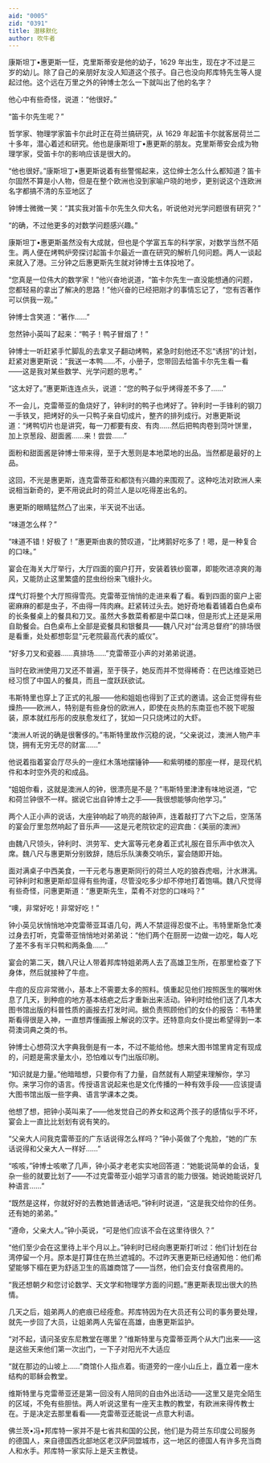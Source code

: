```yaml
---
aid: "0005"
zid: "0391"
title: 潜移默化
author: 吹牛者
---
```


康斯坦丁•惠更斯一怔，克里斯蒂安是他的幼子，1629 年出生，现在才不过是三岁的幼儿。除了自己的亲朋好友没人知道这个孩子。自己也没向邦库特先生等人提起过他。这个远在万里之外的钟博士怎么一下就叫出了他的名字？

他心中有些奇怪，说道：“他很好。”

“笛卡尔先生呢？”

哲学家、物理学家笛卡尔此时正在荷兰搞研究，从 1629 年起笛卡尔就客居荷兰二十多年，潜心着述和研究。他也是康斯坦丁•惠更斯的朋友。克里斯蒂安会成为物理学家，受笛卡尔的影响应该是很大的。

“他也很好。”康斯坦丁•惠更斯说着有些警惕起来，这位绅士怎么什么都知道？笛卡尔固然不算是小人物，但是在整个欧洲也没到家喻户晓的地步，更别说这个连欧洲名字都搞不清的东亚地区了

钟博士微微一笑：“其实我对笛卡尔先生久仰大名，听说他对光学问题很有研究？”

“的确，不过他更多的对数学问题感兴趣。”

康斯坦丁•惠更斯虽然没有大成就，但也是个学富五车的科学家，对数学当然不陌生。两人便在烤鸭炉旁探讨起笛卡尔最近一直在研究的解析几何问题。两人一谈起来就入了港。三分钟之后惠更斯先生就对钟博士五体投地了。

“您真是一位伟大的数学家！”他兴奋地说道，“笛卡尔先生一直没能想通的问题，您都轻易的拿出了解决的思路！”他兴奋的已经把刚才的事情忘记了，“您有否著作可以供我一观。”

钟博士含笑道：“著作……”

忽然钟小英叫了起来：“鸭子！鸭子冒烟了！”

钟博士一听赶紧手忙脚乱的去拿叉子翻动烤鸭，紧急时刻他还不忘“诱拐”的计划，赶紧对惠更斯说：“我送一本鸭……不，小册子，您带回去给笛卡尔先生看一看——这是我对某些数学、光学问题的思考。”

“这太好了。”惠更斯连连点头，说道：“您的鸭子似乎烤得差不多了……”

不一会儿，克雷蒂亚的鱼烧好了，钟利时的鸭子也烤好了。钟利时一手锋利的钢刀一手铁叉，把烤好的头一只鸭子亲自切成片，整齐的排列成行。对惠更斯说道：“烤鸭切片也是讲究，每一刀都要有皮、有肉……然后把鸭肉卷到菏叶饼里，加上京葱段、甜面酱……来！尝尝……”

面粉和甜面酱是钟博士带来得，至于大葱则是本地菜地的出品。当然都是最好的上品。

这回，不光是惠更斯，连克雷蒂亚和都饶有兴趣的来围观了。这种吃法对欧洲人来说相当新奇的，更不用说此时的荷兰人是以吃得差出名的。

惠更斯的眼睛猛然凸了出来，半天说不出话。

“味道怎么样？”

“味道不错！好极了！”惠更斯由衷的赞叹道，“比烤鹅好吃多了！嗯，是一种复合的口味。”

宴会在海关大厅举行，大厅四面的窗户打开，安装着铁纱窗罩，即能吹进凉爽的海风，又能防止这里繁盛的昆虫纷纷来飞蛾扑火。

煤气灯将整个大厅照得雪亮。克雷蒂亚悄悄的走进来看了看。看到四面的窗户上密密麻麻的都是虫子，不由得一阵肉麻。赶紧转过头去。她好奇地看着铺着白色桌布的长条餐桌上的餐具和刀叉。虽然大多数菜肴都是中菜口味，但是形式上还是采用自助餐会。白色桌布上全部是瓷餐具和银餐具——魏八尺对“台湾总督府”的排场很是看重，处处都想彰显“元老院最高代表的威仪”。

“好多刀叉和瓷器……真排场……”克雷蒂亚小声的对弟弟说道。

当时在欧洲使用刀叉还不普遍，至于筷子，她反而并不觉得稀奇：在巴达维亚她已经习惯了中国人的餐具，而且一度跃跃欲试。

韦斯特里也穿上了正式的礼服——他和姐姐也得到了正式的邀请。这会正觉得有些燥热——欧洲人，特别是有些身份的欧洲人，即使在炎热的东南亚也不脱下呢服装，原本就红彤彤的皮肤愈发红了，犹如一只只烧烤过的大虾。

“澳洲人听说的确是很奢侈的。”韦斯特里故作沉稳的说，“父亲说过，澳洲人物产丰饶，拥有无穷无尽的财富……”

他说着指着宴会厅尽头的一座红木落地摆锤钟——和紫明楼的那座一样，是现代机件和本时空外壳的和成品。

“姐姐你看，这就是澳洲人的钟，很漂亮是不是？”韦斯特里津津有味地说道，“它和荷兰钟很不一样。据说它出自钟博士之手——我很想能够向他学习。”

两个人正小声的说话，大座钟响起了响亮的敲钟声，连着敲打了六下之后，空荡荡的宴会厅里忽然响起了音乐声——这是元老院钦定的迎宾曲：《美丽的澳洲》

由魏八尺领头，钟利时、洪劳军、史大富等元老身着正式礼服在音乐声中依次入席。魏八尺与惠更斯分别致辞，随后乐队演奏交响乐，宴会随即开始。

面对满桌子中西美食，一干元老与惠更斯同行的荷兰人吃的狼吞虎咽，汁水淋漓。可钟利时和惠更斯却显得有些拘谨，尽管没吃多少却不停地打着饱嗝。魏八尺觉得有些奇怪，问惠更斯道：“惠更斯先生，菜肴不对您的口味吗？”

“噢，非常好吃！非常好吃！”

钟小英见状悄悄地冲克雷蒂亚耳语几句，两人不禁逗得忍俊不止。韦特里斯急忙凑过身去打听，克雷蒂亚悄悄地对弟弟说：“他们两个在厨房一边做一边吃，每人吃了差不多有半只鸭和两条鱼……”

宴会的第二天，魏八尺让人带着邦库特姐弟两人去了高雄卫生所，在那里检查了下身体，然后就接种了牛痘。

牛痘的反应非常微小，基本上不需要太多的照料。慎重起见他们按照医生的嘱咐休息了几天，到种痘的地方基本结疤之后才重新出来活动。钟利时给他们送了几本大图书馆出版的科普性质的画报去打发时间。据负责照顾他们的女仆的报告：韦特里斯看得很是入神，一直想弄懂画报上解说的汉字。还特意向女仆提出希望得到一本荷澳词典之类的书。

钟博士心想荷汉大字典我倒是有一本，不过不能给他。想来大图书馆里肯定有现成的，问题是需求量太小，恐怕难以专门出版印刷。

“知识就是力量。”他暗暗想，只要你有了力量，自然就有人期望来理解你，学习你。来学习你的语言。传授语言说起来也是文化传播的一种有效手段——应该提请大图书馆出版一些字典、语言学课本之类。

他想了想，把钟小英叫来了——他发觉自己的养女和这两个孩子的感情似乎不坏，宴会上一直比比划划有说有笑的。

“父亲大人问我克雷蒂亚的广东话说得怎么样吗？”钟小英做了个鬼脸，“她的广东话说得和父亲大人一样好……”

“咳咳，”钟博士咳嗽了几声，钟小英才老老实实地回答道：“她能说简单的会话，复杂一些的就要比划了——不过克雷蒂亚小姐学习语言的能力很强。她说她能说好几种语言……”

“既然是这样，你就好好的去教她普通话吧。”钟利时说道，“这是我交给你的任务。还有她的弟弟。”

“遵命，父亲大人。”钟小英说，“可是他们应该不会在这里待很久？”

“他们至少会在这里待上半个月以上。”钟利时已经向惠更斯打听过：他们计划在台湾停留一个月。原本是打算住在热兰遮城的。不过昨天惠更斯已经通知他：他们希望能够下榻在更为舒适卫生的高雄商馆了——当然，他们会支付食宿费用的。

“我还想朝夕和您讨论数学、天文学和物理学方面的问题。”惠更斯表现出很大的热情。

几天之后，姐弟两人的疤痕已经痊愈。邦库特因为在大员还有公司的事务要处理，就先一步回了大员，让姐弟两人先留在高雄，由惠更斯监护。

“对不起，请问圣安东尼教堂在哪里？”维斯特里与克雷蒂亚两个从大门出来——这是这些天来他们第一次出门，一下子对阳光不大适应

“就在那边的山坡上……”商馆仆人指点着。街道旁的一座小山丘上，矗立着一座木结构的耶稣会教堂。

维斯特里与克雷蒂亚还是第一回没有人陪同的自由外出活动——这里又是完全陌生的区域，不免有些胆怯。两人听说这里有一座天主教的教堂，有欧洲来得传教士在。于是决定去那里看看——克雷蒂亚还能说一点意大利语。

佛兰茨•冯•邦库特一家并不是七省共和国的公民，他们是为荷兰东印度公司服务的德国人，来自德国西北部地区老汉萨同盟城市，这一地区的德国人有许多充当商人和水手。邦库特一家实际上是天主教徒。
